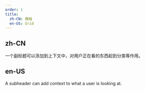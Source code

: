 ```yaml
---
order: 1
title:
  zh-CN: 栅格
  en-US: Grid
---
```


## zh-CN

一个副标题可以添加到上下文中，对用户正在看的东西起到分类等作用。

## en-US

A subheader can add context to what a user is looking at.
